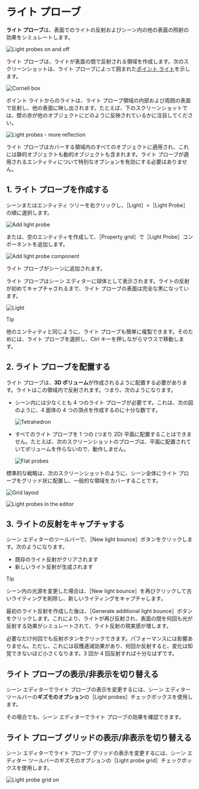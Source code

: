 # ライト プローブ

**ライト プローブ**は、表面でのライトの反射およびシーン内の他の表面の照射の効果をシミュレートします。

![Light probes on and off](media/light-probes-on-and-off.png)

ライト プローブは、ライトが表面の間で反射される領域を作成します。次のスクリーンショットは、ライト プローブによって囲まれた[ポイント ライト](point-lights.md)を示します。

![Cornell box](media/light-probes-cornell.png)

ポイント ライトからのライトは、ライト プローブ領域の内部および周囲の表面で反射し、他の表面に映し出されます。たとえば、下のスクリーンショットでは、壁の赤が他のオブジェクトにどのように反映されているかに注目してください。

![Light probes - more reflection](media/light-probes-illumination.png)

ライト プローブはカバーする領域内のすべてのオブジェクトに適用され、これには静的オブジェクトも動的オブジェクトも含まれます。ライト プローブが適用されるエンティティについて特別なオプションを有効にする必要はありません。

## 1. ライト プローブを作成する

シーンまたはエンティティ ツリーを右クリックし、［Light］>［Light Probe］の順に選択します。

![Add light probe](media/add-light-probe.png)

または、空のエンティティを作成して、［Property grid］で［Light Probe］コンポーネントを追加します。

![Add light probe component](media/add-light-probe-component.png)

ライト プローブがシーンに追加されます。

ライト プローブはシーン エディターに球体として表示されます。ライトの反射が初めてキャプチャされるまで、ライト プローブの表面は完全な黒になっています。

![Light](media/light-probes-black.png)

>[!TIP]
>他のエンティティと同じように、ライト プローブも簡単に複製できます。そのためには、ライト プローブを選択し、Ctrl キーを押しながらマウスで移動します。

## 2. ライト プローブを配置する

ライト プローブは、**3D ボリューム**が作成されるように配置する必要があります。ライトはこの領域内で反射されます。つまり、次のようになります。

* シーン内には少なくとも 4 つのライト プローブが必要です。これは、次の図のように、4 面体の 4 つの頂点を作成するのに十分な数です。

    ![Tetrahedron](media/light-probes-tetrahedron.png)

* すべてのライト プローブを 1 つの (つまり 2D) 平面に配置することはできません。たとえば、次のスクリーンショットのプローブは、平面に配置されていてボリュームを作らないので、動作しません。

    ![Flat probes](media/bad-light-probe-arrangement.png)

標準的な戦略は、次のスクリーンショットのように、シーン全体にライト プローブをグリッド状に配置し、一般的な領域をカバーすることです。

![Grid layout](media/light-probes-grid-layout.png)

![Light probes in the editor](media/light-probes-in-editor.png)

## 3. ライトの反射をキャプチャする

シーン エディターのツールバーで、［New light bounce］ボタンをクリックします。次のようになります。

* 既存のライト反射がクリアされます
* 新しいライト反射が生成されます

>[!TIP]
>シーン内の光源を変更した場合は、［New light bounce］を再びクリックして古いライティングを削除し、新しいライティングをキャプチャします。

最初のライト反射を作成した後は、［Generate additional light bounce］ボタンをクリックします。これにより、ライトが再び反射され、表面の間を何回も光が反射する効果がシミュレートされて、ライト反射の現実感が増します。

必要なだけ何回でも反射ボタンをクリックできます。パフォーマンスには影響ありません。ただし、これには収穫逓減効果があり、何回か反射すると、変化は知覚できないほど小さくなります。3 回か 4 回反射すれば十分なはずです。

## ライト プローブの表示/非表示を切り替える

シーン エディターでライト プローブの表示を変更するには、シーン エディター ツールバーの**ギズモのオプション**の［Light probes］チェックボックスを使用します。

その場合でも、シーン エディターでライト プローブの効果を確認できます。

## ライト プローブ グリッドの表示/非表示を切り替える

シーン エディターでライト プローブ グリッドの表示を変更するには、シーン エディター ツールバーのギズモのオプションの［Light probe grid］チェックボックスを使用します。

![Light probe grid on](media/light-probe-grid-on.png)
